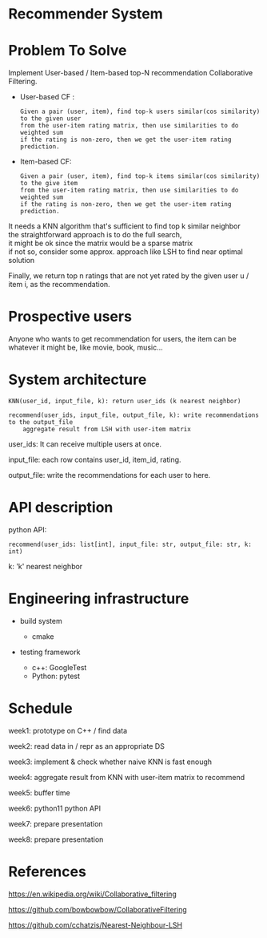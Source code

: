 # Recommender System

Problem To Solve
=================
Implement User-based / Item-based top-N recommendation Collaborative Filtering.
  - User-based CF : 
    ```
    Given a pair (user, item), find top-k users similar(cos similarity) to the given user 
    from the user-item rating matrix, then use similarities to do weighted sum
    if the rating is non-zero, then we get the user-item rating prediction.
    ```
  - Item-based CF:
    ```
    Given a pair (user, item), find top-k items similar(cos similarity) to the give item 
    from the user-item rating matrix, then use similarities to do weighted sum
    if the rating is non-zero, then we get the user-item rating prediction.
    ```

It needs a KNN algorithm that's sufficient to find top k similar neighbor <br>
the straightforward approach is to do the full search, <br>
it might be ok since the matrix would be a sparse matrix <br>
if not so, consider some approx. approach like LSH to find near optimal solution <br>

Finally, we return top n ratings that are not yet rated by the given user u / item i,
as the recommendation.


Prospective users
==================
Anyone who wants to get recommendation for users, the item can
be whatever it might be, like movie, book, music...


System architecture
===================
    KNN(user_id, input_file, k): return user_ids (k nearest neighbor)

    recommend(user_ids, input_file, output_file, k): write recommendations to the output_file
        aggregate result from LSH with user-item matrix

user_ids: It can receive multiple users at once.

input_file: each row contains user_id, item_id, rating.

output_file: write the recommendations for each user to here.

API description
================
python API:

    recommend(user_ids: list[int], input_file: str, output_file: str, k: int)

k: 'k' nearest neighbor


Engineering infrastructure
===========================

* build system
    * cmake

* testing framework
    * c++: GoogleTest
    * Python: pytest


Schedule
=========
week1:
prototype on C++ / find data

week2:
read data in / repr as an appropriate DS

week3:
implement & check whether naive KNN is fast enough

week4:
aggregate result from KNN with user-item matrix to recommend

week5:
buffer time

week6:
python11 python API

week7:
prepare presentation

week8:
prepare presentation


References
==========
https://en.wikipedia.org/wiki/Collaborative_filtering

https://github.com/bowbowbow/CollaborativeFiltering

https://github.com/cchatzis/Nearest-Neighbour-LSH
